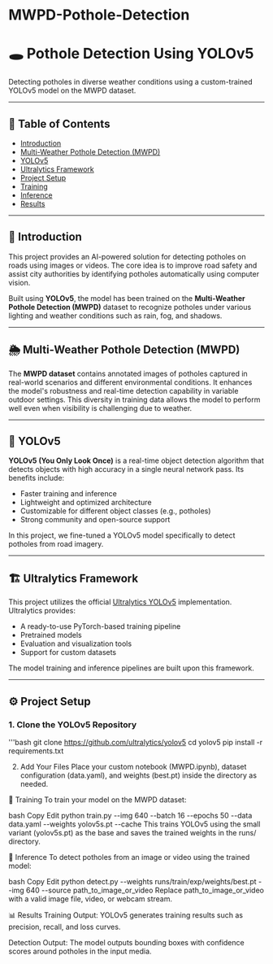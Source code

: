 # MWPD-Pothole-Detection
# 🕳️ Pothole Detection Using YOLOv5

Detecting potholes in diverse weather conditions using a custom-trained YOLOv5 model on the MWPD dataset.

---

## 📑 Table of Contents

- [Introduction](#introduction)
- [Multi-Weather Pothole Detection (MWPD)](#multi-weather-pothole-detection-mwpd)
- [YOLOv5](#yolov5)
- [Ultralytics Framework](#ultralytics-framework)
- [Project Setup](#project-setup)
- [Training](#training)
- [Inference](#inference)
- [Results](#results)

---

## 📖 Introduction

This project provides an AI-powered solution for detecting potholes on roads using images or videos. The core idea is to improve road safety and assist city authorities by identifying potholes automatically using computer vision.

Built using **YOLOv5**, the model has been trained on the **Multi-Weather Pothole Detection (MWPD)** dataset to recognize potholes under various lighting and weather conditions such as rain, fog, and shadows.

---

## 🌦️ Multi-Weather Pothole Detection (MWPD)

The **MWPD dataset** contains annotated images of potholes captured in real-world scenarios and different environmental conditions. It enhances the model's robustness and real-time detection capability in variable outdoor settings. This diversity in training data allows the model to perform well even when visibility is challenging due to weather.

---

## 🧠 YOLOv5

**YOLOv5 (You Only Look Once)** is a real-time object detection algorithm that detects objects with high accuracy in a single neural network pass. Its benefits include:

- Faster training and inference
- Lightweight and optimized architecture
- Customizable for different object classes (e.g., potholes)
- Strong community and open-source support

In this project, we fine-tuned a YOLOv5 model specifically to detect potholes from road imagery.

---

## 🏗️ Ultralytics Framework

This project utilizes the official [Ultralytics YOLOv5](https://github.com/ultralytics/yolov5) implementation. Ultralytics provides:

- A ready-to-use PyTorch-based training pipeline
- Pretrained models
- Evaluation and visualization tools
- Support for custom datasets

The model training and inference pipelines are built upon this framework.

---

## ⚙️ Project Setup

### 1. Clone the YOLOv5 Repository

'''bash
git clone https://github.com/ultralytics/yolov5
cd yolov5
pip install -r requirements.txt


2. Add Your Files
Place your custom notebook (MWPD.ipynb), dataset configuration (data.yaml), and weights (best.pt) inside the directory as needed.

🧪 Training
To train your model on the MWPD dataset:

bash
Copy
Edit
python train.py --img 640 --batch 16 --epochs 50 --data data.yaml --weights yolov5s.pt --cache
This trains YOLOv5 using the small variant (yolov5s.pt) as the base and saves the trained weights in the runs/ directory.

🎯 Inference
To detect potholes from an image or video using the trained model:

bash
Copy
Edit
python detect.py --weights runs/train/exp/weights/best.pt --img 640 --source path_to_image_or_video
Replace path_to_image_or_video with a valid image file, video, or webcam stream.

📊 Results
Training Output: YOLOv5 generates training results such as precision, recall, and loss curves.

Detection Output: The model outputs bounding boxes with confidence scores around potholes in the input media.
